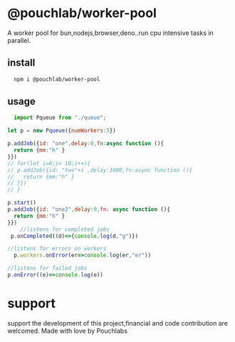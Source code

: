 # @pouchlab/worker-pool
A worker pool for bun,nodejs,browser,deno..run cpu intensive tasks in parallel.

## install

```bash
  npm i @pouchlab/worker-pool
```

## usage
```js
  import Pqueue from "./queue";

let p = new Pqueue({numWorkers:5})

p.addJob({id: "one",delay:0,fn:async function (){
  return {mm:"h" }   
}}) 
// for(let i=0;i< 10;i++){
// p.addJob({id: "two"+i ,delay:1000,fn:async function (){
//   return {mm:"h" }  
// }})   
// }  

p.start()
p.addJob({id: "one2",delay:0,fn: async function (){
  return {mm:"h" }  
}}) 
    //listens for completed jobs
 p.onCompleted((d)=>{console.log(d,"g")})

//listens for errors on workers
  p.workers.onError(er=>console.log(er,"er"))   

//listens for failed jobs
p.onError((e)=>console.log(e))

```
# support
support the development of this project,financial and code contribution are welcomed.
Made with love by Pouchlabs